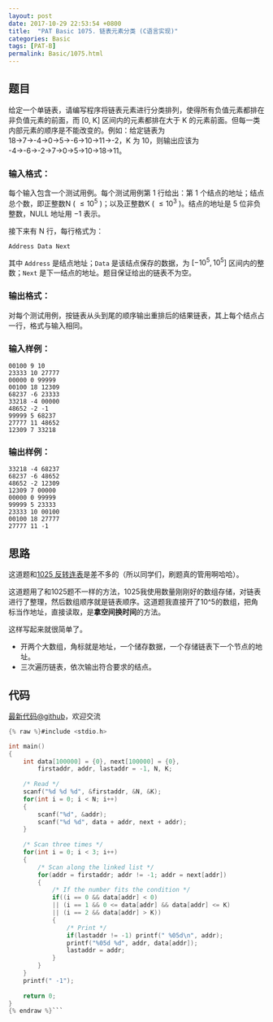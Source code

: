 ```yaml
---
layout: post
date: 2017-10-29 22:53:54 +0800
title:  "PAT Basic 1075. 链表元素分类 (C语言实现)"
categories: Basic
tags: [PAT-B]
permalink: Basic/1075.html
---
```


## 题目

给定一个单链表，请编写程序将链表元素进行分类排列，使得所有负值元素都排在非负值元素的前面，而 [0, K] 区间内的元素都排在大于 K
的元素前面。但每一类内部元素的顺序是不能改变的。例如：给定链表为 18→7→-4→0→5→-6→10→11→-2，K 为 10，则输出应该为
-4→-6→-2→7→0→5→10→18→11。

### 输入格式：

每个输入包含一个测试用例。每个测试用例第 1 行给出：第 1 个结点的地址；结点总个数，即正整数N ( $\le 10^5$ )；以及正整数K ( $\le
10^3$ )。结点的地址是 5 位非负整数，NULL 地址用 $-1$ 表示。

接下来有 N 行，每行格式为：

    
    
    Address Data Next
    

其中 `Address` 是结点地址；`Data` 是该结点保存的数据，为 $[-10^5, 10^5]$ 区间内的整数；`Next`
是下一结点的地址。题目保证给出的链表不为空。

### 输出格式：

对每个测试用例，按链表从头到尾的顺序输出重排后的结果链表，其上每个结点占一行，格式与输入相同。

### 输入样例：

    
    
    00100 9 10
    23333 10 27777
    00000 0 99999
    00100 18 12309
    68237 -6 23333
    33218 -4 00000
    48652 -2 -1
    99999 5 68237
    27777 11 48652
    12309 7 33218
    

### 输出样例：

    
    
    33218 -4 68237
    68237 -6 48652
    48652 -2 12309
    12309 7 00000
    00000 0 99999
    99999 5 23333
    23333 10 00100
    00100 18 27777
    27777 11 -1
    



## 思路

这道题和[1025 反转连表](http://www.jianshu.com/p/f8ba1e37a8c8)是差不多的（所以同学们，刷题真的管用啊哈哈）。

这道题用了和1025题不一样的方法，1025我使用数量刚刚好的数组存储，对链表进行了整理，然后数组顺序就是链表顺序。这道题我直接开了10^5的数组，把角标当作地址，直接读取，是**拿空间换时间**的方法。

这样写起来就很简单了。
- 开两个大数组，角标就是地址，一个储存数据，一个存储链表下一个节点的地址。
- 三次遍历链表，依次输出符合要求的结点。

## 代码

[最新代码@github](https://github.com/OliverLew/PAT/blob/master/PATBasic/1075.c)，欢迎交流
```c
{% raw %}#include <stdio.h>

int main()
{
    int data[100000] = {0}, next[100000] = {0},
        firstaddr, addr, lastaddr = -1, N, K;
    
    /* Read */
    scanf("%d %d %d", &firstaddr, &N, &K);
    for(int i = 0; i < N; i++)
    {
        scanf("%d", &addr);
        scanf("%d %d", data + addr, next + addr);
    }
    
    /* Scan three times */
    for(int i = 0; i < 3; i++)
    {
        /* Scan along the linked list */
        for(addr = firstaddr; addr != -1; addr = next[addr])
        {
            /* If the number fits the condition */
            if((i == 0 && data[addr] < 0)
            || (i == 1 && 0 <= data[addr] && data[addr] <= K)
            || (i == 2 && data[addr] > K))
            {
                /* Print */
                if(lastaddr != -1) printf(" %05d\n", addr);
                printf("%05d %d", addr, data[addr]);
                lastaddr = addr;
            }
        }
    }
    printf(" -1");
    
    return 0;
}
{% endraw %}```
